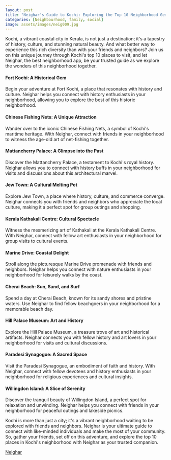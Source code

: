 ```yaml
---
layout: post
title: "Neighar's Guide to Kochi: Exploring the Top 10 Neighborhood Gems with Friends"
categories: [Neighbourhood, family, social]
image: assets/images/neig009.jpg
---
```



Kochi, a vibrant coastal city in Kerala, is not just a destination; it's a tapestry of history, culture, and stunning natural beauty. And what better way to experience this rich diversity than with your friends and neighbors? Join us on this unique journey through Kochi's top 10 places to visit, and let Neighar, the best neighborhood app, be your trusted guide as we explore the wonders of this neighborhood together.

#### Fort Kochi: A Historical Gem

Begin your adventure at Fort Kochi, a place that resonates with history and culture. Neighar helps you connect with history enthusiasts in your neighborhood, allowing you to explore the best of this historic neighborhood.

#### Chinese Fishing Nets: A Unique Attraction

Wander over to the iconic Chinese Fishing Nets, a symbol of Kochi's maritime heritage. With Neighar, connect with friends in your neighborhood to witness the age-old art of net-fishing together.

#### Mattancherry Palace: A Glimpse into the Past

Discover the Mattancherry Palace, a testament to Kochi's royal history. Neighar allows you to connect with history buffs in your neighborhood for visits and discussions about this architectural marvel.

#### Jew Town: A Cultural Melting Pot

Explore Jew Town, a place where history, culture, and commerce converge. Neighar connects you with friends and neighbors who appreciate the local culture, making it a perfect spot for group outings and shopping.

#### Kerala Kathakali Centre: Cultural Spectacle

Witness the mesmerizing art of Kathakali at the Kerala Kathakali Centre. With Neighar, connect with fellow art enthusiasts in your neighborhood for group visits to cultural events.

#### Marine Drive: Coastal Delight

Stroll along the picturesque Marine Drive promenade with friends and neighbors. Neighar helps you connect with nature enthusiasts in your neighborhood for leisurely walks by the coast.

#### Cherai Beach: Sun, Sand, and Surf

Spend a day at Cherai Beach, known for its sandy shores and pristine waters. Use Neighar to find fellow beachgoers in your neighborhood for a memorable beach day.

#### Hill Palace Museum: Art and History

Explore the Hill Palace Museum, a treasure trove of art and historical artifacts. Neighar connects you with fellow history and art lovers in your neighborhood for visits and cultural discussions.

#### Paradesi Synagogue: A Sacred Space

Visit the Paradesi Synagogue, an embodiment of faith and history. With Neighar, connect with fellow devotees and history enthusiasts in your neighborhood for religious experiences and cultural insights.

#### Willingdon Island: A Slice of Serenity

Discover the tranquil beauty of Willingdon Island, a perfect spot for relaxation and unwinding. Neighar helps you connect with friends in your neighborhood for peaceful outings and lakeside picnics.

Kochi is more than just a city; it's a vibrant neighborhood waiting to be explored with friends and neighbors. Neighar is your ultimate guide to connect with like-minded individuals and make the most of your community. So, gather your friends, set off on this adventure, and explore the top 10 places in Kochi's neighborhood with Neighar as your trusted companion. 

[Neighar](https://www.neighar.com)
